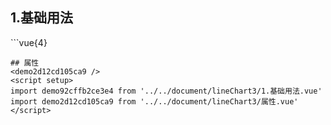 ## 1.基础用法
<demo92cffb2ce3e4 />
```vue{4}
<template>
    <line-chart-3 ref="chartRef" v-bind="chartOption"></line-chart-3>
</template>
<script setup>
import { ref, onMounted } from 'vue';

const chartRef = ref();
const xAxisData = ['1月', '1-2月', '1-3月', '1-4月', '1-5月', '1-6月', '1-7月', '1-8月', '1-9月', '1-10月', '1-11月', '1-12月'];
const seriesData = [
    {
        yAxisIndex: 0,
        data: [18, 130, 150, 182, 173, 184, 150, 18, 130, 150, 182, 173]
    },
    {
        yAxisIndex: 1,
        data: [32, 94, 61, 11, 52, 68, 58, 94, 61, 11, 52, 68]
    }
];
const unit = ['万元', '%'];
const yAxisName = ['万元', '%'];
const color = ['#66FFFF', '#F4DC3C'];
const legendData = ['实际毛利率', '目标毛利率'];
// 组合配置项
const chartOption = {
    unit,
    color,
    xAxisData,
    yAxisName,
    seriesData,
    legendData
};

onMounted(() => chartRef.value.renderChart());
</script>
<style lang="scss" scoped>
.zrx-chart {
    height: 310px;
    background-color: black;
}
</style>

```
## 属性
<demo2d12cd105ca9 />
<script setup>
import demo92cffb2ce3e4 from '../../document/lineChart3/1.基础用法.vue'
import demo2d12cd105ca9 from '../../document/lineChart3/属性.vue'
</script>